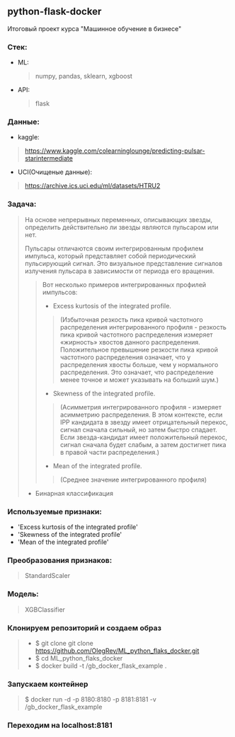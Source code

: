 ## python-flask-docker

Итоговый проект курса "Машинное обучение в бизнесе"

### Стек:
* ML:
    > numpy, pandas, sklearn, xgboost
* API: 
    > flask

### Данные:
* kaggle:
> https://www.kaggle.com/colearninglounge/predicting-pulsar-starintermediate
* UCI(Очищеные данные):
> https://archive.ics.uci.edu/ml/datasets/HTRU2

### Задача:
> На основе непрерывных переменных, описывающих звезды,
> определить действительно ли звезды являются пульсаром или нет.
> 
> Пульсары отличаются своим интегрированным профилем импульса,
который представляет собой периодический пульсирующий сигнал.
Это визуальное представление сигналов излучения пульсара в зависимости от периода его вращения.
>> Вот несколько примеров интегрированных профилей импульсов:
>>* Excess kurtosis of the integrated profile.
>>>(Избыточная резкость пика кривой частотного распределения
интегрированного профиля - резкость пика кривой частотного распределения
измеряет «жирность» хвостов данного распределения.
Положительное превышение резкости пика кривой частотного распределения означает,
что у распределения хвосты больше, чем у нормального распределения.
Это означает, что распределение менее точное и может указывать на больший шум.)
>>* Skewness of the integrated profile.
>>>(Асимметрия интегрированного профиля - измеряет асимметрию распределения.
В этом контексте, если IPP кандидата в звезду имеет отрицательный перекос,
сигнал сначала сильный, но затем быстро спадает.
Если звезда-кандидат имеет положительный перекос,
сигнал сначала будет слабым, а затем достигнет пика в правой части распределения.)
>>* Mean of the integrated profile.
>>>(Среднее значение интегрированного профиля)
>* Бинарная классификация

### Используемые признаки:
* 'Excess kurtosis of the integrated profile'
* 'Skewness of the integrated profile'
* 'Mean of the integrated profile'

### Преобразования признаков:
> StandardScaler

### Модель: 
> XGBClassifier

### Клонируем репозиторий и создаем образ

>* $ git clone git clone https://github.com/OlegRev/ML_python_flaks_docker.git
>* $ cd ML_python_flaks_docker
>* $ docker build -t <username>/gb_docker_flask_example .

### Запускаем контейнер


> $ docker run -d -p 8180:8180 -p 8181:8181 -v <username>/gb_docker_flask_example 

### Переходим на localhost:8181
